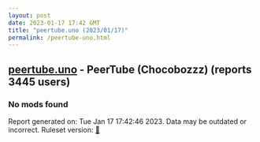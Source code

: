 ```yaml
---
layout: post
date: 2023-01-17 17:42 GMT
title: "peertube.uno (2023/01/17)"
permalink: /peertube-uno.html
---
```


## [peertube.uno](https://peertube.uno) - PeerTube (Chocobozzz) (reports 3445 users)

### No mods found

Report generated on: Tue Jan 17 17:42:46 2023. Data may be outdated or incorrect.
Ruleset version: [🧁](/version-cupcake)
